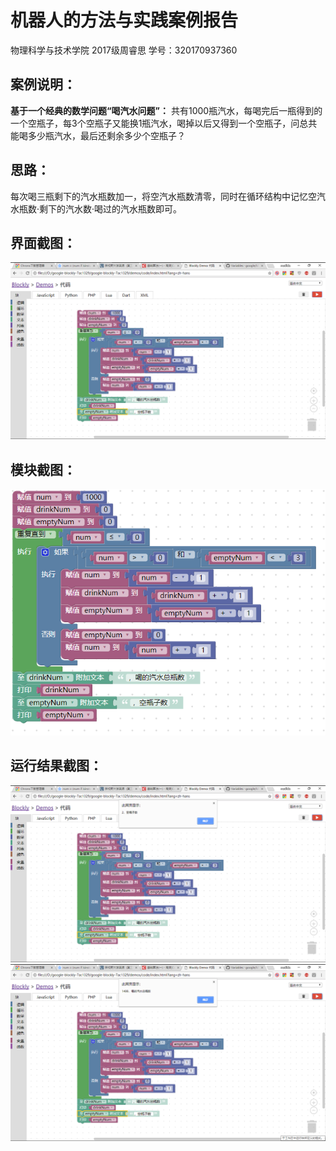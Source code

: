 # 机器人的方法与实践案例报告  
物理科学与技术学院 2017级周睿思 学号：320170937360  
## 案例说明：  
**基于一个经典的数学问题“喝汽水问题”：**
  共有1000瓶汽水，每喝完后一瓶得到的一个空瓶子，每3个空瓶子又能换1瓶汽水，喝掉以后又得到一个空瓶子，问总共能喝多少瓶汽水，最后还剩余多少个空瓶子？
## 思路：  
  每次喝三瓶剩下的汽水瓶数加一，将空汽水瓶数清零，同时在循环结构中记忆空汽水瓶数·剩下的汽水数·喝过的汽水瓶数即可。  

## 界面截图：  
![](/assets/1.png)
## 模块截图：

![](/assets/2.png)
## 运行结果截图：
![](/assets/3.png)
![](/assets/4.png)








